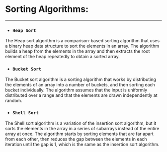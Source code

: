 # Sorting Algorithms:
---

* ### ```Heap Sort```
The Heap sort algorithm is a comparison-based sorting algorithm that uses a binary heap data structure to sort the elements in an array. The algorithm builds a heap from the elements in the array and then extracts the root element of the heap repeatedly to obtain a sorted array.

* ### ```Bucket Sort```
The Bucket sort algorithm is a sorting algorithm that works by distributing the elements of an array into a number of buckets, and then sorting each bucket individually. The algorithm assumes that the input is uniformly distributed over a range and that the elements are drawn independently at random.

* ### ```Shell Sort```
The Shell sort algorithm is a variation of the insertion sort algorithm, but it sorts the elements in the array in a series of subarrays instead of the entire array at once. The algorithm starts by sorting elements that are far apart from each other, then reduces the gap between the elements in each iteration until the gap is 1, which is the same as the insertion sort algorithm.